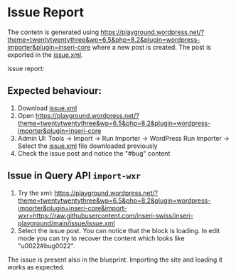 # Issue Report

The contetn is generated using https://playground.wordpress.net/?theme=twentytwentythree&wp=6.5&php=8.2&plugin=wordpress-importer&plugin=inseri-core where a new post is created. The post is exported in the [issue.xml](issue.xml).

issue report:

## Expected behaviour:

1. Download [issue.xml](issue.xml)
2. Open https://playground.wordpress.net/?theme=twentytwentythree&wp=6.5&php=8.2&plugin=wordpress-importer&plugin=inseri-core
3. Admin UI: Tools -> Import -> Run Importer -> WordPress Run Importer -> Select the [issue.xml](issue.xml) file downloaded previously
4. Check the issue post and notice the "#bug" content

## Issue in Query API `import-wxr`

1. Try the xml: https://playground.wordpress.net/?theme=twentytwentythree&wp=6.5&php=8.2&plugin=wordpress-importer&plugin=inseri-core&import-wxr=https://raw.githubusercontent.com/inseri-swiss/inseri-playground/main/issue/issue.xml
2. Select the issue post. You can notice that the block is loading. In edit mode you can try to recover the content which looks like "u0022#bug0022".

The issue is present also in the blueprint.
Importing the site and loading it works as expected.
